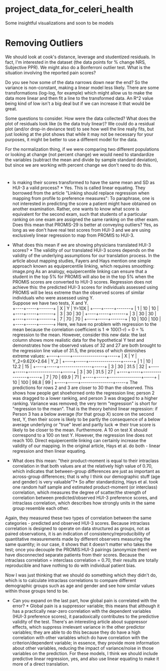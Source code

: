 # project_data_for_celeri_health
Some insightful visualizations and soon to be models
# Removing Outliers
We should look at cook's distance, leverage and studentized residuals.  In fact, I'm interested in the dataset (the data points for % change NRS, Subjective PPR).  We might also do a Bonferroni outlier test.  What is the situation involving the reported pain scores?  

Do you see how some of the data narrows down near the end?  So the variance is non-constant, making a linear model less likely.  There are some transformations (log-log, for example) which might allow us to make the data more linear and then fit a line to the transformed data.  An R^2 value being kind of low isn't a big deal but if we can increase it that would be great.  

Some questions to consider.  How were the data collected?  What does the plot of residuals look like (is the data truly linear)?  We could do a residual plot (and/or drop-in deviance test) to see how well the line really fits, but just looking at the plot shows that while it may not be necessary for your purposes, it might be better to use a different model for the data.  

For the normalization thing, if we were comparing two different populations or looking at change (not percent change) we would need to standardize the variables (subtract the mean and divide by sample standard deviation), but since we are working with percent change we don't need to do this. 

# 
  * Is making their scores transformed to have the same mean and SD as HUI-3 a valid process?  *
Yes.  This is called linear equating.  They borrowed from the article "Linking should replace regression when mapping from profile to preference measures":
       To paraphrase, one is not interested in predicting the score a patient might have obtained on another examination.  Rather, one wants to know what score is equivalent for the second exam, such that students of a particular ranking on one exam are assigned the same ranking on the other exam.  
Does this mean that PROMIS-29 is better at conveying outliers?
Yes, as long as we don't have real test scores from HUI-3 and we are using exclusively linear regression to map from PROMIS to HUI-3.  
  * What does this mean if we are showing physicians translated HUI-3 scores? *
The validity of our translated HUI-3 scores depends on the validity of the underlying assumptions for our translation process.  In the article about mapping studies, Fayers and Hays mention one simple approach known as equipercentile linking, which requires smoothing: 
image.png
As an analogy, equipercentile linking can ensure that a student in the top 5% for PROMIS will also be in the top 5% when the PROMIS scores are converted to HUI-3 scores.  Regression does not achieve this: the predicted HUI-3 scores for individuals assessed using PROMIS will be less extreme than the observed scores of similar individuals who were assessed using Y.  
Suppose we have two tests, X and Y.  
+----+-----+-------+
| X  | Y   | Y=10X |
+----+-----+-------+
| 1  | 10  | 10    |
+----+-----+-------+
| 3  | 30  | 30    |
+----+-----+-------+
| 3  | 30  | 30    |
+----+-----+-------+
| 7  | 70  | 70    |
+----+-----+-------+
| 10 | 100 | 100   |
+----+-----+-------+
Here, we have no problem with regression to the mean because the correlation coefficient is 1 => 100(1-r) = 0 = % regression to the mean.  However, consider this new data: the last column shows more realistic data for the hypothetical Y test and demonstrates how the observed values of 32 and 27 are both brought to the regression line value of 31.5, the process of which diminishes extreme values: 
+----+-----+----------------+-----+
| X  | Y   | Y_2=9.62X+2.64 | Y_2 |
+----+-----+----------------+-----+
| 1  | 10  | 12.2           | 15  |
+----+-----+----------------+-----+
| 3  | 30  | 31.5           | 32  |
+----+-----+----------------+-----+
| 3  | 30  | 31.5           | 27  |
+----+-----+----------------+-----+
| 7  | 70  | 69.9           | 71  |
+----+-----+----------------+-----+
| 10 | 100 | 98.8           | 99  |
+----+-----+----------------+-----+
The predictions for rows 2 and 3 are closer to 30 than the observed.  This shows how people get shoehorned onto the regression line; person 2 was dragged to a lower ranking, and person 3 was dragged to a higher ranking.  Variance was removed; the very term "regression" is short for "regression to the mean".  That is the theory behind linear regression: if Person 3 has a below average (for that group X) score on the second test, Y, then their score is likely to be partly the consequence of a below average underlying or "true" level and partly luck => their true score is likely to be closer to the mean. 
       Furthermore.  A 10 on test X should correspond to a 100 on test Y.  However, the regression line does not reach 100.  Direct equipercentile linking can certainly increase the validity of our mapping.  In the original article, Hays et al. do both - linear regression and then linear equating.  

  * What does this mean: "their product-moment is equal to their intraclass correlation in that both values are at the relatively high value of 0.70, which indicates that between-group differences are just as important as across-group differences; that is why I think our demographic stuff (age and gender) is very valuable"?*
So after standardizing, Hays et al. took one random half sample and estimated product-moment (or interclass) correlation, which measures the degree of scatter/the strength of correlation between predicted/observed HUI-3 preference scores, and intraclass correlation, which describes how strongly units in the same group resemble each other. 

Again, they measured these two types of correlation between the same categories - predicted and observed HUI-3 scores.  Because intraclass correlation is designed to operate on data structured as groups, not as paired observations, it is an indication of consistency/reproducibility of quantitative measurements made by different observers measuring the same quantity; in our case, it shows that it doesn't matter who takes the test; once you decouple the PROMIS:HUI-3 pairings (anonymize them) we have disconnected separate patients from their scores.  Because the intraclass correlation = interclass correlation = 0.70, their results are totally reproducible and have nothing to do with individual patient bias.  

Now I was just thinking that we should do something which they didn't do, which is to calculate intraclass correlations to compare different demographic groups such as age and gender and see how similar values within those groups tend to be.  
  * Can you expand on the last part, how global pain is correlated with the error? *
Global pain is a suppressor variable; this means that although it has a practically near-zero correlation with the dependent variables (HUI-3 preference scores), it paradoxically contributes to the predictive validity of the test.  There's an interesting article about suppressor effects, which suppress irrelevant variance in the other predictor variables; they are able to do this because they do have a high correlation with other variables which do have correlation with the criterion/dependent variable; in essence, they provide more information about other variables, reducing the impact of variance/noise in those variables on the prediction.  For these models, I think we should include predictive linear regression, yes, and also use linear equating to make it more of a direct translation.  
